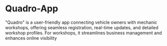 # Quadro-App
 "Quadro" is a user-friendly app connecting vehicle owners with mechanic workshops, offering seamless registration, real-time updates, and detailed workshop profiles. For workshops, it streamlines business management and enhances online visibility

